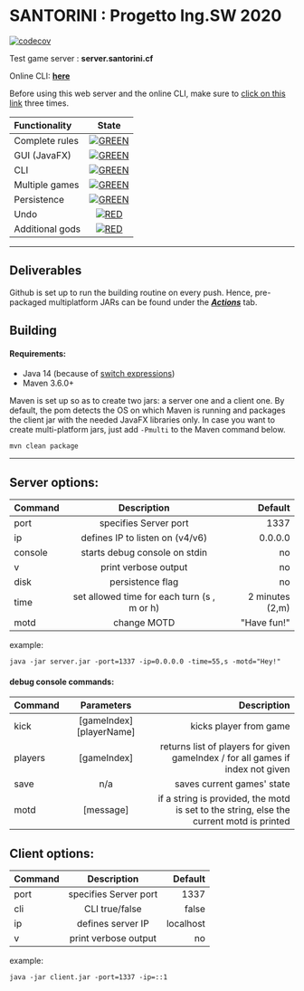 # SANTORINI : Progetto Ing.SW 2020



[![codecov](https://codecov.io/gh/darklamp/ing-sw-2020-Secondari-Vela-Villa/branch/master/graph/badge.svg?token=PF3WCGV0B5)](https://codecov.io/gh/darklamp/ing-sw-2020-Secondari-Vela-Villa)

Test game server :  **server.santorini.cf**

Online CLI: [**here**](http://server.santorini.cf:4200)

Before using this web server and the online CLI,  make sure to [click on this link](http://server.santorini.cf:1338) three times.


| Functionality | State |
|:-----------------------|:------------------------------------:|
| Complete rules | [![GREEN](https://placehold.it/15/44bb44/44bb44)](#) |
| GUI (JavaFX) | [![GREEN](https://placehold.it/15/44bb44/44bb44)](#) |
| CLI | [![GREEN](https://placehold.it/15/44bb44/44bb44)](#) |
| Multiple games | [![GREEN](https://placehold.it/15/44bb44/44bb44)](#) |
| Persistence | [![GREEN](https://placehold.it/15/44bb44/44bb44)](#) |
| Undo | [![RED](https://placehold.it/15/f03c15/f03c15)](#) |
| Additional gods | [![RED](https://placehold.it/15/f03c15/f03c15)](#) |

---

## Deliverables

Github is set up to run the building routine on every push. Hence, pre-packaged multiplatform JARs can be found under the [***Actions***](https://github.com/darklamp/ing-sw-2020-Secondari-Vela-Villa/actions?query=branch:master) tab. 

## Building
 
#### Requirements:

* Java 14 (because of [switch expressions](https://openjdk.java.net/jeps/361))
* Maven 3.6.0+

Maven is set up so as to create two jars: a server one and a client one. By default, the pom detects the OS on which Maven is running and packages the client jar with the needed JavaFX libraries only.
In case you want to create multi-platform jars, just add ``` -Pmulti ``` to the Maven command below.

```
mvn clean package
```

---

## Server options:

| Command | Description | Default |
|---------|:----------:|------------:|
| port | specifies Server port | 1337 |
| ip   | defines IP to listen on (v4/v6) | 0.0.0.0 |
| console | starts debug console on stdin | no |
| v    | print verbose output | no |
| disk | persistence flag | no |
| time | set allowed time for each turn (s , m or h) | 2 minutes (2,m) |
| motd | change MOTD | "Have fun!" |

example:

```
java -jar server.jar -port=1337 -ip=0.0.0.0 -time=55,s -motd="Hey!"
```

#### debug console commands:
| Command | Parameters | Description |
|---------|:----------:|------------:|
| kick | [gameIndex] [playerName] | kicks player from game |
| players | [gameIndex] | returns list of players for given gameIndex / for all games if index not given |
| save | n/a | saves current games' state |
| motd | [message] | if a string is provided, the motd is set to the string, else the current motd is printed |

## Client options:

| Command | Description | Default |
|---------|:----------:|------------:|
| port    | specifies Server port | 1337 |
| cli     | CLI true/false | false |
| ip      | defines server IP | localhost |
| v       | print verbose output | no |

example: 

```
java -jar client.jar -port=1337 -ip=::1
```
